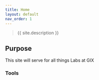 ```yaml
---
title: Home
layout: default
nav_order: 1
---
```

> {{ site.description }}


## Purpose

This site will serve for all things Labs at GIX

### Tools

